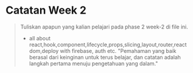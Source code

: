 # Catatan Week 2

> Tuliskan apapun yang kalian pelajari pada phase 2 week-2 di file ini.
> - all about react,hook,component,lifecycle,props,slicing,layout,router,react dom,deploy with firebase, auth etc.
> "Pemahaman yang baik berasal dari keinginan untuk terus belajar, dan catatan adalah langkah pertama menuju pengetahuan yang dalam."

